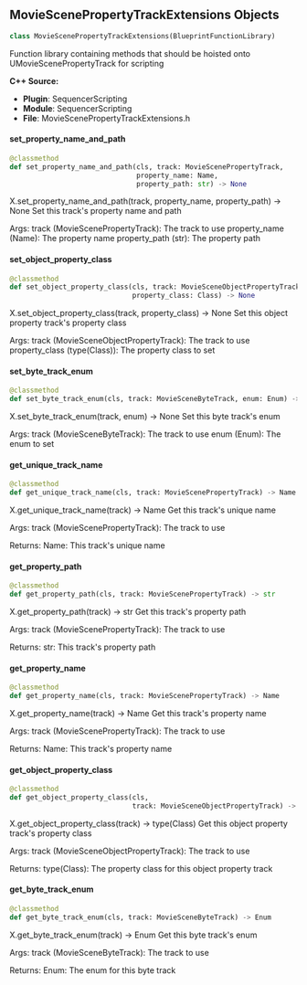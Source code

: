 ## MovieScenePropertyTrackExtensions Objects

```python
class MovieScenePropertyTrackExtensions(BlueprintFunctionLibrary)
```

Function library containing methods that should be hoisted onto UMovieScenePropertyTrack for scripting

**C++ Source:**

- **Plugin**: SequencerScripting
- **Module**: SequencerScripting
- **File**: MovieScenePropertyTrackExtensions.h

<a id="unreal.MovieScenePropertyTrackExtensions.set_property_name_and_path"></a>

#### set_property_name_and_path

```python
@classmethod
def set_property_name_and_path(cls, track: MovieScenePropertyTrack,
                               property_name: Name,
                               property_path: str) -> None
```

X.set_property_name_and_path(track, property_name, property_path) -> None
Set this track's property name and path

Args:
    track (MovieScenePropertyTrack): The track to use
    property_name (Name): The property name
    property_path (str): The property path

<a id="unreal.MovieScenePropertyTrackExtensions.set_object_property_class"></a>

#### set_object_property_class

```python
@classmethod
def set_object_property_class(cls, track: MovieSceneObjectPropertyTrack,
                              property_class: Class) -> None
```

X.set_object_property_class(track, property_class) -> None
Set this object property track's property class

Args:
    track (MovieSceneObjectPropertyTrack): The track to use
    property_class (type(Class)): The property class to set

<a id="unreal.MovieScenePropertyTrackExtensions.set_byte_track_enum"></a>

#### set_byte_track_enum

```python
@classmethod
def set_byte_track_enum(cls, track: MovieSceneByteTrack, enum: Enum) -> None
```

X.set_byte_track_enum(track, enum) -> None
Set this byte track's enum

Args:
    track (MovieSceneByteTrack): The track to use
    enum (Enum): The enum to set

<a id="unreal.MovieScenePropertyTrackExtensions.get_unique_track_name"></a>

#### get_unique_track_name

```python
@classmethod
def get_unique_track_name(cls, track: MovieScenePropertyTrack) -> Name
```

X.get_unique_track_name(track) -> Name
Get this track's unique name

Args:
    track (MovieScenePropertyTrack): The track to use

Returns:
    Name: This track's unique name

<a id="unreal.MovieScenePropertyTrackExtensions.get_property_path"></a>

#### get_property_path

```python
@classmethod
def get_property_path(cls, track: MovieScenePropertyTrack) -> str
```

X.get_property_path(track) -> str
Get this track's property path

Args:
    track (MovieScenePropertyTrack): The track to use

Returns:
    str: This track's property path

<a id="unreal.MovieScenePropertyTrackExtensions.get_property_name"></a>

#### get_property_name

```python
@classmethod
def get_property_name(cls, track: MovieScenePropertyTrack) -> Name
```

X.get_property_name(track) -> Name
Get this track's property name

Args:
    track (MovieScenePropertyTrack): The track to use

Returns:
    Name: This track's property name

<a id="unreal.MovieScenePropertyTrackExtensions.get_object_property_class"></a>

#### get_object_property_class

```python
@classmethod
def get_object_property_class(cls,
                              track: MovieSceneObjectPropertyTrack) -> Class
```

X.get_object_property_class(track) -> type(Class)
Get this object property track's property class

Args:
    track (MovieSceneObjectPropertyTrack): The track to use

Returns:
    type(Class): The property class for this object property track

<a id="unreal.MovieScenePropertyTrackExtensions.get_byte_track_enum"></a>

#### get_byte_track_enum

```python
@classmethod
def get_byte_track_enum(cls, track: MovieSceneByteTrack) -> Enum
```

X.get_byte_track_enum(track) -> Enum
Get this byte track's enum

Args:
    track (MovieSceneByteTrack): The track to use

Returns:
    Enum: The enum for this byte track

<a id="unreal.MovieSceneSectionExtensions"></a>